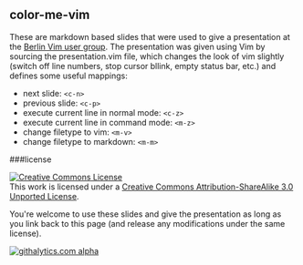 color-me-vim
------------

These are markdown based slides that were used to give a presentation at the [Berlin Vim user group](www.vimberlin.de).
The presentation was given using Vim by sourcing the presentation.vim file, which changes the look of vim slightly
(switch off line numbers, stop cursor bllink, empty status bar, etc.) and defines some useful mappings:

* next slide: `<c-n>`
* previous slide: `<c-p>`
* execute current line in normal mode: `<c-z>`
* execute current line in command mode: `<m-z>`
* change filetype to vim: `<m-v>`
* change filetype to markdown: `<m-m>`

###license

<a rel="license" href="http://creativecommons.org/licenses/by-sa/3.0/deed.en_US"><img alt="Creative Commons License" style="border-width:0" src="http://i.creativecommons.org/l/by-sa/3.0/88x31.png" /></a><br />This work is licensed under a <a rel="license" href="http://creativecommons.org/licenses/by-sa/3.0/deed.en_US">Creative Commons Attribution-ShareAlike 3.0 Unported License</a>.

You're welcome to use these slides and give the presentation as long as you link back to this page (and release any
modifications under the same license).

[![githalytics.com alpha](https://cruel-carlota.pagodabox.com/458bac3b1fd971abaeed0b2edd802b44 "githalytics.com")](http://githalytics.com/nielsmadan/color-me-vim)
